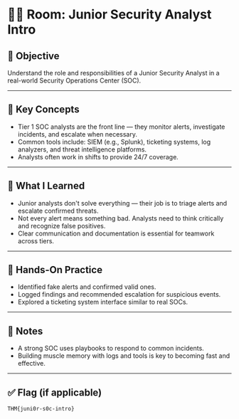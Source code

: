 # 🧑‍💻 Room: Junior Security Analyst Intro

## 🎯 Objective
Understand the role and responsibilities of a Junior Security Analyst in a real-world Security Operations Center (SOC).

---

## 📘 Key Concepts

- Tier 1 SOC analysts are the front line — they monitor alerts, investigate incidents, and escalate when necessary.
- Common tools include: SIEM (e.g., Splunk), ticketing systems, log analyzers, and threat intelligence platforms.
- Analysts often work in shifts to provide 24/7 coverage.

---

## 🧠 What I Learned

- Junior analysts don't solve everything — their job is to triage alerts and escalate confirmed threats.
- Not every alert means something bad. Analysts need to think critically and recognize false positives.
- Clear communication and documentation is essential for teamwork across tiers.

---

## 🧪 Hands-On Practice

- Identified fake alerts and confirmed valid ones.
- Logged findings and recommended escalation for suspicious events.
- Explored a ticketing system interface similar to real SOCs.

---

## 📝 Notes

- A strong SOC uses playbooks to respond to common incidents.
- Building muscle memory with logs and tools is key to becoming fast and effective.

---

## ✅ Flag (if applicable)
`THM{juni0r-s0c-intro}`
